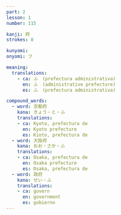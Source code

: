 ```yaml
---
part: 2
lesson: 1
number: 115

kanji: 府
strokes: 8

kunyomi:
onyomi: フ

meaning:
  translations:
    - ca: ふ　(prefectura administrativa)
      en: ふ　(administrative prefecture)
      es: ふ　(prefectura administrativa)

compound_words:
  - word: 京都府
    kana: きょう・と・ふ
    translations:
    - ca: Kyoto, prefectura de
      en: Kyoto prefecture
      es: Kioto, prefectura de
  - word: 大阪府
    kana: おお・さか・ふ
    translations:
    - ca: Osaka, prefectura de
      en: Osaka prefecture
      es: Osaka, prefectura de
  - word: 政府
    kana: せい・ふ
    translations:
    - ca: govern
      en: government
      es: gobierno
---
```


